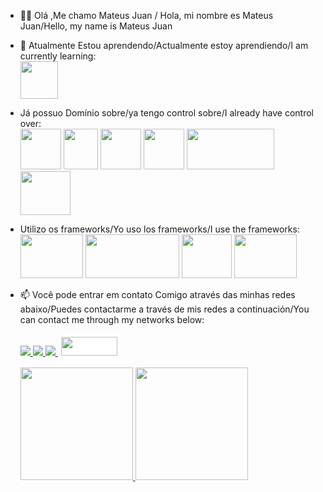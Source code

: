 - 👋🏽 Olá ,Me chamo Mateus Juan / Hola, mi nombre es Mateus Juan/Hello, my name is Mateus Juan 

- 🌱 Atualmente Estou aprendendo/Actualmente estoy aprendiendo/I am currently learning:
         <br>
         <img loading="lazy" src="https://cdn.worldvectorlogo.com/logos/react-native-1.svg" width="60" height="60"/>
         <br>
- Já possuo Domínio sobre/ya tengo control sobre/I already have control over:
         <br>
         <img loading="lazy" src="https://upload.wikimedia.org/wikipedia/commons/thumb/6/61/HTML5_logo_and_wordmark.svg/768px-HTML5_logo_and_wordmark.svg.png" width="65" height="65"/>
         <img loading="lazy" src="https://upload.wikimedia.org/wikipedia/commons/thumb/d/d5/CSS3_logo_and_wordmark.svg/1200px-CSS3_logo_and_wordmark.svg.png" width="55" height="65"/>
         <img loading="lazy" src="https://upload.wikimedia.org/wikipedia/commons/6/6a/JavaScript-logo.png" width="65" height="65"/>
         <img loading="lazy" src="https://upload.wikimedia.org/wikipedia/commons/thumb/c/c3/Python-logo-notext.svg/1869px-Python-logo-notext.svg.png" width="65" height="65"/>
         <img loading="lazy" src="https://upload.wikimedia.org/wikipedia/commons/8/87/Sql_data_base_with_logo.png" width="140" height="65"/>
         <img loading="lazy" src="https://images.vexels.com/media/users/3/166401/isolated/preview/b82aa7ac3f736dd78570dd3fa3fa9e24-icone-da-linguagem-de-programacao-java.png" width="80" height="70"/>
         <br>
- Utilizo os frameworks/Yo uso los frameworks/I use the frameworks:
         <br>
         <img loading="lazy" src="https://upload.wikimedia.org/wikipedia/commons/thumb/d/d9/Node.js_logo.svg/1200px-Node.js_logo.svg.png" width="100" height="70"/>
         <img loading="lazy" src="https://upload.wikimedia.org/wikipedia/commons/3/3c/Flask_logo.svg" width="150" height="70"/>
         <img loading="lazy" src="https://upload.wikimedia.org/wikipedia/commons/b/b2/Bootstrap_logo.svg" width="80" height="70"/>
         <img loading="lazy" src="https://media.licdn.com/dms/image/v2/D4D12AQEZVXWqTQ0fTg/article-cover_image-shrink_600_2000/article-cover_image-shrink_600_2000/0/1689632891005?e=2147483647&v=beta&t=U2C7v9Ln_agpV2td-ceFC44JMURVoOoNxLZo_sGYMjM" width="100" height="70"/>
         
         
     
- 📫 Você pode entrar em contato Comigo através das minhas redes abaixo/Puedes contactarme a través de mis redes a continuación/You can contact me through my networks below:
         <div>
             <a href="https://www.instagram.com/matewx_j?igsh=MWRzM2t5MHVsMW9xaw==" target="_blank">
                 <img loading="lazy" src="https://img.shields.io/badge/-Instagram-%23E4405F?style=for-the-badge&logo=instagram&logoColor=white" target="_blank">
             </a>
             <a href="https://www.linkedin.com/in/mateus-juan-09b9b2298?utm_source=share&utm_campaign=share_via&utm_content=profile&utm_medium=android_app" target="_blank">
                 <img loading="lazy" src="https://img.shields.io/badge/-LinkedIn-%230077B5?style=for-the-badge&logo=linkedin&logoColor=white" target="_blank">
             </a>
             <a href="https://mateusjuan.github.io/Curriculo/" target="_blank">
                <img loading="lazy" src="https://img.shields.io/badge/-Currículo%20Web-FFFFFF?style=for-the-badge&logo=Google&logoColor=red" target="_blank">
             </a>
            <a href="https://lattes.cnpq.br/2774132125455921" target="_blank">
                    <img loading="lazy" src="https://upload.wikimedia.org/wikipedia/commons/0/0b/Curr%C3%ADculo_Lattes_logo.png" width="90" height="30" style="background-color: white; padding: 5px; border-radius: 5px;" target="_blank">
                  </a>
             </div>
   <div>
           <a href="https://github-readme-stats.vercel.app/api/top-langs/?username=MateusJuan&layout=compact&langs_count=7&theme=transparent">
             <img height="180em" src="https://github-readme-stats.vercel.app/api/top-langs/?username=MateusJuan&layout=compact&langs_count=7&theme=transparent"/>
           </a>
           <a href="https://github-readme-stats.vercel.app/api?username=MateusJuan&show_icons=true&theme=transparent&include_all_commits=true&count_private=true"><img height="180em" src="https://github-readme-stats.vercel.app/api?username=MateusJuan&show_icons=true&theme=transparent&include_all_commits=true&count_private=true"/></a>
         </div>
     
     ​    </div>
